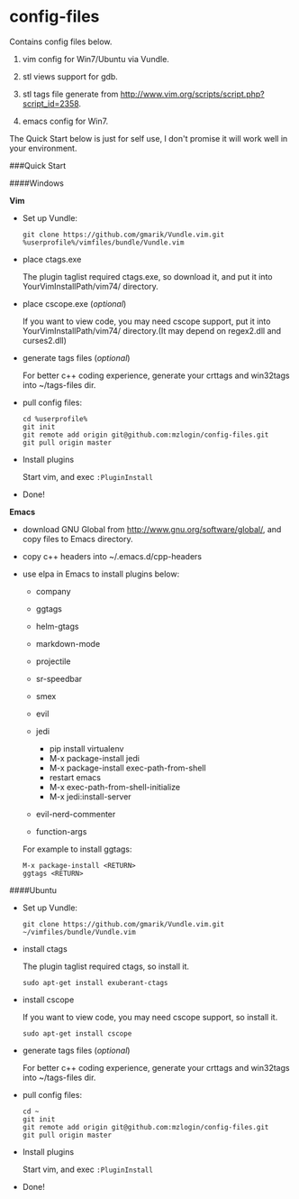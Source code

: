 config-files
=======

Contains config files below.

1. vim config for Win7/Ubuntu via Vundle.

2. stl views support for gdb.

3. stl tags file generate from <http://www.vim.org/scripts/script.php?script_id=2358>.

4. emacs config for Win7.

The Quick Start below is just for self use, I don't promise it will work well in your environment.

###Quick Start

####Windows

**Vim**

* Set up Vundle:

    ```
    git clone https://github.com/gmarik/Vundle.vim.git %userprofile%/vimfiles/bundle/Vundle.vim
    ```

* place ctags.exe

	The plugin taglist required ctags.exe, so download it, and put it into YourVimInstallPath/vim74/ directory.

* place cscope.exe (*optional*)

	If you want to view code, you may need cscope support, put it into YourVimInstallPath/vim74/ directory.(It may depend on regex2.dll and curses2.dll)

* generate tags files (*optional*)

	For better c++ coding experience, generate your crttags and win32tags into ~/tags-files dir.

* pull config files:

    ```
    cd %userprofile%
    git init
    git remote add origin git@github.com:mzlogin/config-files.git
    git pull origin master
    ```

* Install plugins

	Start vim, and exec `:PluginInstall`

* Done!

**Emacs**

* download GNU Global from <http://www.gnu.org/software/global/>, and copy files to Emacs directory.

* copy c++ headers into ~/.emacs.d/cpp-headers

* use elpa in Emacs to install plugins below:
    
    * company

    * ggtags

	* helm-gtags

    * markdown-mode

	* projectile

	* sr-speedbar

	* smex

	* evil

	* jedi
		* pip install virtualenv
	    * M-x package-install <RETURN> jedi <RETURN>
		* M-x package-install <RETUREN> exec-path-from-shell <RETURN>
		* restart emacs
		* M-x exec-path-from-shell-initialize
		* M-x jedi:install-server

	* evil-nerd-commenter

	* function-args

    For example to install ggtags:

    ```
    M-x package-install <RETURN>
    ggtags <RETURN>
    ```

####Ubuntu
* Set up Vundle:

    ```
    git clone https://github.com/gmarik/Vundle.vim.git ~/vimfiles/bundle/Vundle.vim
    ```

* install ctags

	The plugin taglist required ctags, so install it.

    ```
    sudo apt-get install exuberant-ctags
    ```

* install cscope

	If you want to view code, you may need cscope support, so install it.

    ```
    sudo apt-get install cscope
    ```

* generate tags files (*optional*)

	For better c++ coding experience, generate your crttags and win32tags into ~/tags-files dir.

* pull config files:

    ```
    cd ~
    git init
    git remote add origin git@github.com:mzlogin/config-files.git
    git pull origin master
    ```

* Install plugins

	Start vim, and exec `:PluginInstall`

* Done!
